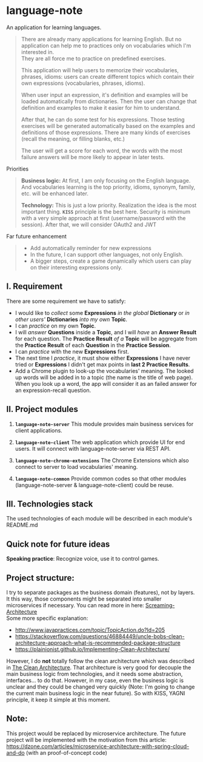 language-note
==============
An application for learning languages.
> There are already many applications for learning English. But no application can help me to practices only on vocabularies which I'm interested in.<br/>
> They are all force me to practice on predefined exercises. 
>
> This application will help users to memorize their vocabularies, phrases, idioms: users can create different topics which contain their own expressions (vocabularies, phrases, idioms).<p/>
> When user input an expression, it's definition and examples will be loaded automatically from dictionaries. Then the user can change that definition and examples to make it easier for him to understand.<p/>
> After that, he can do some test for his expressions. Those testing exercises will be generated automatically based on the examples and definitions of those expressions. There are many kinds of exercises (recall the meaning, or filling blanks, etc.)<p/>
> The user will get a score for each word, the words with the most failure answers will be more likely to appear in later tests.<p/>

Priorities
> <strong>Business logic:</strong> At first, I am only focusing on the English language. And vocabularies learning is the top priority, idioms, synonym, family, etc. will be enhanced later.<p/>
> <strong>Technology:</strong> This is just a low priority. Realization the idea is the most important thing. <code><strong>KISS</strong></code> principle is the best here. Security is minimum with a very simple approach at first (username/password with the session). After that, we will consider OAuth2 and JWT<p/>

Far future enhancement
> - Add automatically reminder for new expressions  
> - In the future, I can support other languages, not only English. 
> - A bigger steps, create a game dynamically which users can play on their interesting expressions only.

## I. Requirement 
There are some requirement we have to satisfy:

- I would like to _collect_ some **Expressions** _in the global_ **Dictionary** or _in other users'_ **Dictionaries** _into my own_ **Topic**.
- I can _practice_ on my own **Topic**.
- I will _answer_ **Questions** inside a **Topic**, and I will _have_ an **Answer Result** for each question. The **Practice Result** _of a_ **Topic** will be aggregate from the **Practice Result** of each **Question** in the **Practice Session**. 
- I can _practice_ with the new **Expressions** first.
- The next time I _practice_, it must show either **Expressions** I have never tried or **Expressions** I didn't get max points in **last 2 Practice Results**.
- Add a Chrome plugin to look-up the vocabularies' meaning. The looked up words will be added in to a topic (the name is the title of web page). When you look up a word, the app will consider it as an failed answer for an expression-recall question. 

## II. Project modules
1. <code><strong>language-note-server</strong></code>
This module provides main business services for client applications.

2. <code><strong>language-note-client</strong></code>
The web application which provide UI for end users. It will connect with language-note-server via REST API.

3. <code><strong>language-note-chrome-extensions</strong></code>
The Chrome Extensions which also connect to server to load vocabularies' meaning.

4. <code><strong>language-note-common</strong></code>
Provide common codes so that other modules (language-note-server & language-note-client) could be reuse.

## III. Technologies stack
The used technologies of each module will be described in each module's README.md

## Quick note for future ideas
<b>Speaking practice</b>: Recognize voice, use it to control games. 

## Project structure:
I try to separate packages as the business domain (features), not by layers. It this way, those components might be separated into smaller microservices if necessary.
You can read more in here: <a href="https://8thlight.com/blog/uncle-bob/2011/09/30/Screaming-Architecture.html">Screaming-Architecture</a><br/>
Some more specific explanation: 
- http://www.javapractices.com/topic/TopicAction.do?Id=205
- https://stackoverflow.com/questions/46884449/uncle-bobs-clean-architecture-approach-what-is-recommended-package-structure
- https://plainionist.github.io/Implementing-Clean-Architecture/

However, I do <b>not</b> totally follow the clean architecture which was described in <a href="https://8thlight.com/blog/uncle-bob/2012/08/13/the-clean-architecture.html">The Clean Architecture</a>.
That architecture is very good for decouple the main business logic from technologies, and it needs some abstraction, interfaces... to do that. However, in my case, even the business logic is unclear and they could be changed very quickly (Note: I'm going to change the current main business logic in the near future). So with KISS, YAGNI principle, it keep it simple at this moment.

## Note:
This project would be replaced by microservice architecture.
The future project will be implemented with the motivation from this article:
https://dzone.com/articles/microservice-architecture-with-spring-cloud-and-do (with an proof-of-concept code)